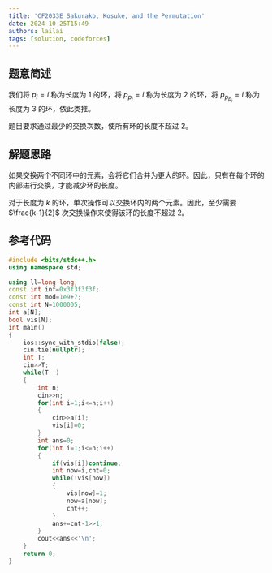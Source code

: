 ```yaml
---
title: 'CF2033E Sakurako, Kosuke, and the Permutation'
date: 2024-10-25T15:49
authors: lailai
tags: [solution, codeforces]
---
```


<Solution pid="CF2033E" aid="fvzdleb7" />

<!-- truncate -->

## 题意简述

我们将 $p_i=i$ 称为长度为 $1$ 的环，将 $p_{p_i}=i$ 称为长度为 $2$ 的环，将 $p_{p_{p_i}}=i$ 称为长度为 $3$ 的环，依此类推。

题目要求通过最少的交换次数，使所有环的长度不超过 $2$。

## 解题思路

如果交换两个不同环中的元素，会将它们合并为更大的环。因此，只有在每个环的内部进行交换，才能减少环的长度。

对于长度为 $k$ 的环，单次操作可以交换环内的两个元素。因此，至少需要 $\frac{k-1}{2}$ 次交换操作来使得该环的长度不超过 $2$。

## 参考代码

```cpp
#include <bits/stdc++.h>
using namespace std;

using ll=long long;
const int inf=0x3f3f3f3f;
const int mod=1e9+7;
const int N=1000005;
int a[N];
bool vis[N];
int main()
{
	ios::sync_with_stdio(false);
	cin.tie(nullptr);
	int T;
	cin>>T;
	while(T--)
	{
		int n;
		cin>>n;
		for(int i=1;i<=n;i++)
		{
			cin>>a[i];
			vis[i]=0;
		}
		int ans=0;
		for(int i=1;i<=n;i++)
		{
			if(vis[i])continue;
			int now=i,cnt=0;
			while(!vis[now])
			{
				vis[now]=1;
				now=a[now];
				cnt++;
			}
			ans+=cnt-1>>1;
		}
		cout<<ans<<'\n';
	}
	return 0;
}
```
